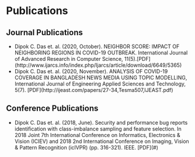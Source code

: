 <h1>Publications</h1>
  <h2>Journal Publications</h2>
  <ul>
      <li> Dipok C. Das et. al. (2020, October). NEIGHBOR SCORE: IMPACT OF NEIGHBORING REGIONS IN COVID-19 OUTBREAK. International Journal of Advanced Research in Computer Science, 11(5).[PDF](http://www.ijarcs.info/index.php/Ijarcs/article/download/6649/5365)</li>
      <li> Dipok C. Das et. al. (2020, November). ANALYSIS OF COVID-19 COVERAGE IN BANGLADESH NEWS MEDIA USING TOPIC MODELLING, International Journal of Engineering Applied Sciences and Technology, 5(7). [PDF](http://ijeast.com/papers/27-34,Tesma507,IJEAST.pdf) </li>
  </ul>
  <h2> Conference Publications </h2>
  <ul>
      <li>Dipok C. Das et. al. (2018, June). Security and performance bug reports identification with class-imbalance sampling and feature selection. In 2018 Joint 7th International Conference on Informatics, Electronics & Vision (ICIEV) and 2018 2nd International Conference on Imaging, Vision & Pattern Recognition (icIVPR) (pp. 316-321). IEEE. [PDF](#)</li>
  </ul>
